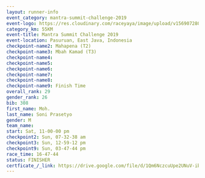 ```yaml
---
layout: runner-info 
event_category: mantra-summit-challenge-2019 
event-logo: https://res.cloudinary.com/raceyaya/image/upload/v1569072809/logo/mantra-image_segrbx.jpg
category_km: 55KM 
event-title: Mantra Summit Challenge 2019 
event-location: Pasuruan, East Java, Indonesia 
checkpoint-name2: Mahapena (T2) 
checkpoint-name3: Mbah Kamad (T3) 
checkpoint-name4: 
checkpoint-name5: 
checkpoint-name6: 
checkpoint-name7: 
checkpoint-name8: 
checkpoint-name9: Finish Time
overall_rank: 29
gender_rank: 26
bib: 308
first_name: Moh.
last_name: Soni Prasetyo
gender: M
team_name: 
start: Sat, 11-00-00 pm
checkpoint2: Sun, 07-32-38 am
checkpoint3: Sun, 12-59-12 pm
checkpoint9: Sun, 03-47-44 pm
race_time: 16-47-44
status: FINISHER
certficate_/_link: https://drive.google.com/file/d/1Qm6NczcuUpe2UNuV-ibNkQ4c57w63GeP/view?usp=sharing
---
```

